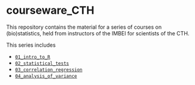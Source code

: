 # courseware_CTH

This repository contains the material for a series of courses on (bio)statistics, held from instructors of the IMBEI for scientists of the CTH.

This series includes

- [`01_intro_to_R`](./01_intro_to_R)
- [`02_statistical_tests`](./02_statistical_tests)
- [`03_correlation_regression`](./03_correlation_regression)
- [`04_analysis_of_variance`](./04_analysis_of_variance)
